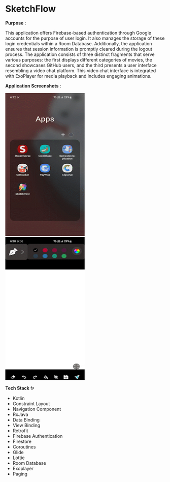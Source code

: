 # SketchFlow

**Purpose** : 

This application offers Firebase-based authentication through Google accounts for the purpose of user login. It also manages the storage of these login credentials within a Room Database. Additionally, the application ensures that session information is promptly cleared during the logout process. The application consists of three distinct fragments that serve various purposes: the first displays different categories of movies, the second showcases GitHub users, and the third presents a user interface resembling a video chat platform. This video chat interface is integrated with ExoPlayer for media playback and includes engaging animations.

**Application Screenshots** :

<img width="250" height="450" src="https://github.com/AsmiyaBegum/SketchFlow/blob/main/applicationGIF/home_screen.gif"> &nbsp;&nbsp;&nbsp;&nbsp;&nbsp; &nbsp;&nbsp;&nbsp;&nbsp;&nbsp; <img width="250" height="450" src="https://github.com/AsmiyaBegum/SketchFlow/blob/main/applicationGIF/sketch_screen.gif">

**Tech Stack ✨**

  - Kotlin
  - Constraint Layout
  - Navigation Component
  - RxJava
  - Data Binding
  - View Binding
  - Retrofit
  - Firebase Authentication
  - Firestore
  - Coroutines
  - Glide
  - Lottie
  - Room Database
  - Exoplayer
  - Paging

